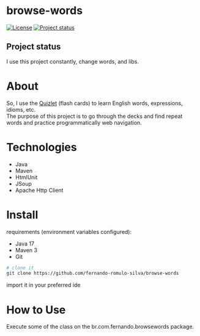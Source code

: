 # browse-words

[![License](https://img.shields.io/badge/License-Apache%202.0-blue.svg)](https://opensource.org/licenses/Apache-2.0)
[![Project status](https://img.shields.io/badge/Project%20status-Maintenance-orange.svg)](https://img.shields.io/badge/Project%20status-Maintenance-orange.svg)

## Project status

I use this project constantly, change words, and libs.

# About

So, I use the [Quizlet](https://quizlet.com/fernando_romulo/recent) (flash cards) to learn English words, expressions, idioms, etc. <br />
The purpose of this project is to go through the decks and find repeat words and practice programmatically web navigation. 

# Technologies

- Java
- Maven
- HtmlUnit
- JSoup
- Apache Http Client

# Install

requirements (environment variables configured): 
 - Java 17
 - Maven 3
 - Git
 
```bash
# clone it
git clone https://github.com/fernando-romulo-silva/browse-words 
```

import it in your preferred ide

# How to Use

Execute some of the class on the br.com.fernando.browsewords package.
